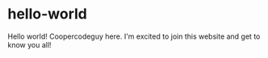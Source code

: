 # hello-world
Hello world! Coopercodeguy here. I'm excited to join this website and get to know you all!
